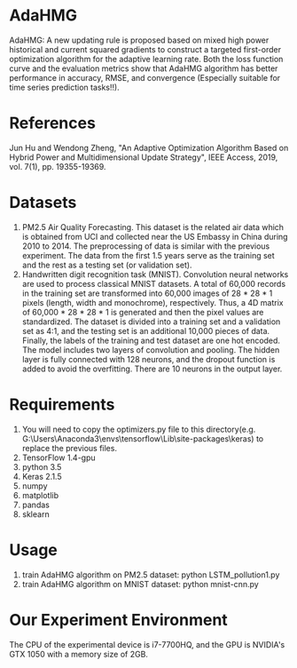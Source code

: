 # AdaHMG
AdaHMG: A new updating rule is proposed based on mixed high power historical and current squared gradients to construct a targeted first-order optimization algorithm for the adaptive learning rate. Both the loss function curve and the evaluation metrics show that AdaHMG algorithm has better performance in accuracy, RMSE, and convergence (Especially suitable for time series prediction tasks!!).
# References
Jun Hu and Wendong Zheng, "An Adaptive Optimization Algorithm Based on Hybrid Power and Multidimensional Update Strategy", IEEE Access, 2019, vol. 7(1), pp. 19355-19369.
# Datasets
1. PM2.5 Air Quality Forecasting. This dataset is the related air data which is obtained from UCI and collected near the US Embassy in China during 2010 to 2014. The preprocessing of data is similar with the previous experiment. The data from the first 1.5 years serve as the training set and the rest as a testing set (or validation set).
2. Handwritten digit recognition task (MNIST). Convolution neural networks are used to process classical MNIST datasets. A total of 60,000 records in the training set are transformed into 60,000 images of 28 * 28 * 1 pixels (length, width and monochrome), respectively. Thus, a 4D matrix of 60,000 * 28 * 28 * 1 is generated and then the pixel values are standardized. The dataset is divided into a training set and a validation set as 4:1, and the testing set is an additional 10,000 pieces of data. Finally, the labels of the training and test dataset are one hot encoded. The model includes two layers of convolution and pooling. The hidden layer is fully connected with 128 neurons, and the dropout function is added to avoid the overfitting. There are 10 neurons in the output layer.
# Requirements
1. You will need to copy the optimizers.py file to this directory(e.g. G:\Users\Anaconda3\envs\tensorflow\Lib\site-packages\keras) to replace the previous files.
2. TensorFlow 1.4-gpu
3. python 3.5
4. Keras 2.1.5
5. numpy
6. matplotlib
7. pandas
8. sklearn
# Usage
1. train AdaHMG algorithm on PM2.5 dataset:
python LSTM_pollution1.py
2. train AdaHMG algorithm on MNIST dataset:
python mnist-cnn.py
# Our Experiment Environment
The CPU of the experimental device is i7-7700HQ, and the GPU is NVIDIA's GTX 1050 with a memory size of 2GB.
